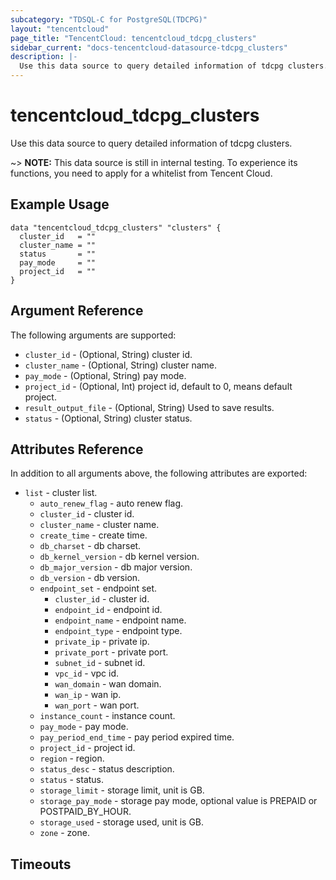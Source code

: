 ```yaml
---
subcategory: "TDSQL-C for PostgreSQL(TDCPG)"
layout: "tencentcloud"
page_title: "TencentCloud: tencentcloud_tdcpg_clusters"
sidebar_current: "docs-tencentcloud-datasource-tdcpg_clusters"
description: |-
  Use this data source to query detailed information of tdcpg clusters.
---
```


# tencentcloud_tdcpg_clusters

Use this data source to query detailed information of tdcpg clusters.

~> **NOTE:** This data source is still in internal testing. To experience its functions, you need to apply for a whitelist from Tencent Cloud.

## Example Usage

```hcl
data "tencentcloud_tdcpg_clusters" "clusters" {
  cluster_id   = ""
  cluster_name = ""
  status       = ""
  pay_mode     = ""
  project_id   = ""
}
```

## Argument Reference

The following arguments are supported:

* `cluster_id` - (Optional, String) cluster id.
* `cluster_name` - (Optional, String) cluster name.
* `pay_mode` - (Optional, String) pay mode.
* `project_id` - (Optional, Int) project id, default to 0, means default project.
* `result_output_file` - (Optional, String) Used to save results.
* `status` - (Optional, String) cluster status.

## Attributes Reference

In addition to all arguments above, the following attributes are exported:

* `list` - cluster list.
  * `auto_renew_flag` - auto renew flag.
  * `cluster_id` - cluster id.
  * `cluster_name` - cluster name.
  * `create_time` - create time.
  * `db_charset` - db charset.
  * `db_kernel_version` - db kernel version.
  * `db_major_version` - db major version.
  * `db_version` - db version.
  * `endpoint_set` - endpoint set.
    * `cluster_id` - cluster id.
    * `endpoint_id` - endpoint id.
    * `endpoint_name` - endpoint name.
    * `endpoint_type` - endpoint type.
    * `private_ip` - private ip.
    * `private_port` - private port.
    * `subnet_id` - subnet id.
    * `vpc_id` - vpc id.
    * `wan_domain` - wan domain.
    * `wan_ip` - wan ip.
    * `wan_port` - wan port.
  * `instance_count` - instance count.
  * `pay_mode` - pay mode.
  * `pay_period_end_time` - pay period expired time.
  * `project_id` - project id.
  * `region` - region.
  * `status_desc` - status description.
  * `status` - status.
  * `storage_limit` - storage limit, unit is GB.
  * `storage_pay_mode` - storage pay mode, optional value is PREPAID or POSTPAID_BY_HOUR.
  * `storage_used` - storage used, unit is GB.
  * `zone` - zone.


## Timeouts

<no value>


